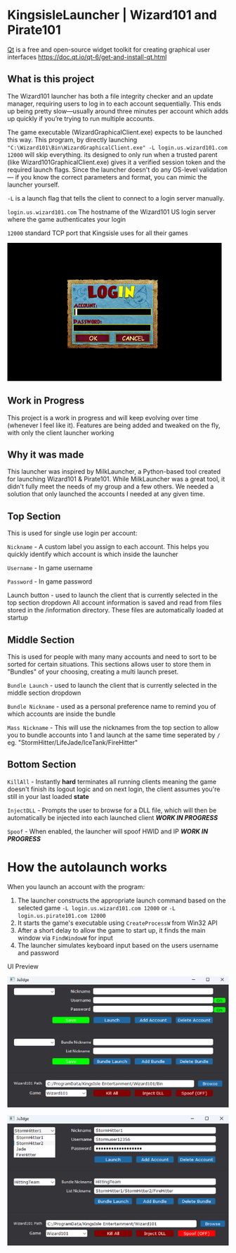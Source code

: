 # KingsisleLauncher | Wizard101 and Pirate101

[Qt](https://doc.qt.io/qt-6/get-and-install-qt.html) is a free and open-source widget toolkit for creating graphical user interfaces
https://doc.qt.io/qt-6/get-and-install-qt.html

## What is this project

The Wizard101 launcher has both a file integrity checker and an update manager, requiring users to log in to each account sequentially. 
This ends up being pretty slow—usually around three minutes per account which adds up quickly if you’re trying to run multiple accounts.

The game executable (WizardGraphicalClient.exe) expects to be launched this way. 
This program, by directly launching `"C:\Wizard101\Bin\WizardGraphicalClient.exe" -L login.us.wizard101.com 12000` will skip everything. 
its designed to only run when a trusted parent (like Wizard101GraphicalClient.exe) gives it a verified session token and the required launch flags.
Since the launcher doesn't do any OS-level validation — if you know the correct parameters and format, you can mimic the launcher yourself.

`-L` is a launch flag that tells the client to connect to a login server manually. 

`login.us.wizard101.com` The hostname of the Wizard101 US login server where the game authenticates your login

`12000` standard TCP port that Kingsisle uses for all their games

![QuickLauncher Screenshot](KingsisleLauncher/images/login.png) 

## Work in Progress
This project is a work in progress and will keep evolving over time (whenever I feel like it). Features are being added and tweaked on the fly, with only the client launcher working

## Why it was made

This launcher was inspired by MilkLauncher, a Python-based tool created for launching Wizard101 & Pirate101. 
While MilkLauncher was a great tool, it didn't fully meet the needs of my group and a few others. 
We needed a solution that only launched the accounts I needed at any given time. 

## Top Section
This is used for single use login per account:

`Nickname` - A custom label you assign to each account. This helps you quickly identify which account is which inside the launcher

`Username` - In game username

`Password` - In game password

Launch button - used to launch the client that is currently selected in the top section dropdown
All account information is saved and read from files stored in the /information directory. These files are automatically loaded at startup

## Middle Section
This is used for people with many many accounts and need to sort to be sorted for certain situations. This sections allows user to store them in "Bundles" of your choosing, creating a multi launch preset.

`Bundle Launch`   - used to launch the client that is currently selected in the middle section dropdown

`Bundle Nickname` - used as a personal preference name to remind you of which accounts are inside the bundle

`Mass Nickname`   - This will use the nicknames from the top section to allow you to bundle accounts into 1 and launch at the same time seperated by `/`
	eg. "StormHitter/LifeJade/IceTank/FireHitter"

## Bottom Section
`KillAll`   - Instantly **hard** terminates all running clients meaning the game doesn't finish its logout logic and on next login, the client assumes you're still in your last loaded **state**

`InjectDLL` - Prompts the user to browse for a DLL file, which will then be automatically be injected into each launched client ***WORK IN PROGRESS***

`Spoof`     - When enabled, the launcher will spoof HWID and IP  ***WORK IN PROGRESS***

# How the autolaunch works
When you launch an account with the program:
1. The launcher constructs the appropriate launch command based on the selected game `-L login.us.wizard101.com 12000` or `-L login.us.pirate101.com 12000` 
2. It starts the game's executable using `CreateProcessW` from Win32 API
3. After a short delay to allow the game to start up, it finds the main window via `FindWindowW` for input
4. The launcher simulates keyboard input based on the users username and password

UI Preview

![QuickLauncher Picture](KingsisleLauncher/images/emptySS.png)

![QuickLauncher Picture](KingsisleLauncher/images/full.png)
